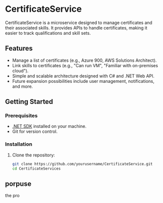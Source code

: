# CertificateService

CertificateService is a microservice designed to manage certificates and their associated skills. It provides APIs to handle certificates, making it easier to track qualifications and skill sets.

## Features

- Manage a list of certificates (e.g., Azure 900, AWS Solutions Architect).
- Link skills to certificates (e.g., "Can run VM", "Familiar with on-premises cloud").
- Simple and scalable architecture designed with C# and .NET Web API.
- Future expansion possibilities include user management, notifications, and more.

## Getting Started

### Prerequisites

- [.NET SDK](https://dotnet.microsoft.com/download) installed on your machine.
- Git for version control.

### Installation

1. Clone the repository:

   ```bash
   git clone https://github.com/yourusername/CertificateService.git
   cd CertificateServices 
## porpuse 
   the pro